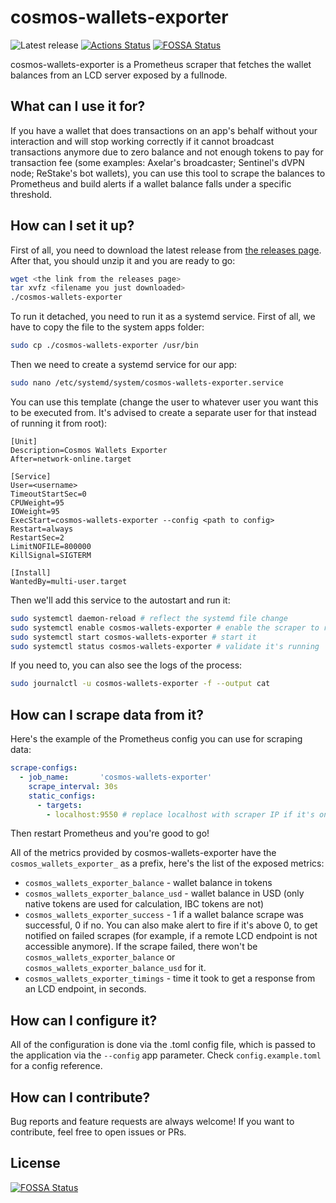 # cosmos-wallets-exporter

![Latest release](https://img.shields.io/github/v/release/freak12techno/cosmos-wallets-exporter)
[![Actions Status](https://github.com/freak12techno/cosmos-wallets-exporter/workflows/test/badge.svg)](https://github.com/freak12techno/cosmos-wallets-exporter/actions)
[![FOSSA Status](https://app.fossa.com/api/projects/git%2Bgithub.com%2Ffreak12techno%2Fcosmos-wallets-exporter.svg?type=shield)](https://app.fossa.com/projects/git%2Bgithub.com%2Ffreak12techno%2Fcosmos-wallets-exporter?ref=badge_shield)

cosmos-wallets-exporter is a Prometheus scraper that fetches the wallet balances from an LCD server exposed by a fullnode.

## What can I use it for?

If you have a wallet that does transactions on an app's behalf without your interaction and will stop working correctly if it cannot broadcast transactions anymore due to zero balance and not enough tokens to pay for transaction fee (some examples: Axelar's broadcaster; Sentinel's dVPN node; ReStake's bot wallets), you can use this tool to scrape the balances to Prometheus and build alerts if a wallet balance falls under a specific threshold. 

## How can I set it up?

First of all, you need to download the latest release from [the releases page](https://github.com/freak12techno/cosmos-wallets-exporter/releases/). After that, you should unzip it and you are ready to go:

```sh
wget <the link from the releases page>
tar xvfz <filename you just downloaded>
./cosmos-wallets-exporter
```

To run it detached, you need to run it as a systemd service. First of all, we have to copy the file to the system apps folder:

```sh
sudo cp ./cosmos-wallets-exporter /usr/bin
```

Then we need to create a systemd service for our app:

```sh
sudo nano /etc/systemd/system/cosmos-wallets-exporter.service
```

You can use this template (change the user to whatever user you want this to be executed from. It's advised to create a separate user for that instead of running it from root):

```
[Unit]
Description=Cosmos Wallets Exporter
After=network-online.target

[Service]
User=<username>
TimeoutStartSec=0
CPUWeight=95
IOWeight=95
ExecStart=cosmos-wallets-exporter --config <path to config>
Restart=always
RestartSec=2
LimitNOFILE=800000
KillSignal=SIGTERM

[Install]
WantedBy=multi-user.target
```

Then we'll add this service to the autostart and run it:

```sh
sudo systemctl daemon-reload # reflect the systemd file change
sudo systemctl enable cosmos-wallets-exporter # enable the scraper to run on system startup
sudo systemctl start cosmos-wallets-exporter # start it
sudo systemctl status cosmos-wallets-exporter # validate it's running
```

If you need to, you can also see the logs of the process:

```sh
sudo journalctl -u cosmos-wallets-exporter -f --output cat
```

## How can I scrape data from it?

Here's the example of the Prometheus config you can use for scraping data:

```yaml
scrape-configs:
  - job_name:       'cosmos-wallets-exporter'
    scrape_interval: 30s
    static_configs:
      - targets:
        - localhost:9550 # replace localhost with scraper IP if it's on the other host
```

Then restart Prometheus and you're good to go!

All of the metrics provided by cosmos-wallets-exporter have the `cosmos_wallets_exporter_` as a prefix, here's the list of the exposed metrics:
- `cosmos_wallets_exporter_balance` - wallet balance in tokens
- `cosmos_wallets_exporter_balance_usd` - wallet balance in USD (only native tokens are used for calculation, IBC tokens are not)
- `cosmos_wallets_exporter_success` - 1 if a wallet balance scrape was successful, 0 if no. You can also make alert to fire if it's above 0, to get notified on failed scrapes (for example, if a remote LCD endpoint is not accessible anymore). If the scrape failed, there won't be `cosmos_wallets_exporter_balance` or `cosmos_wallets_exporter_balance_usd` for it.
- `cosmos_wallets_exporter_timings` - time it took to get a response from an LCD endpoint, in seconds.

## How can I configure it?

All of the configuration is done via the .toml config file, which is passed to the application via the `--config` app parameter. Check `config.example.toml` for a config reference.

## How can I contribute?

Bug reports and feature requests are always welcome! If you want to contribute, feel free to open issues or PRs.


## License
[![FOSSA Status](https://app.fossa.com/api/projects/git%2Bgithub.com%2Ffreak12techno%2Fcosmos-wallets-exporter.svg?type=large)](https://app.fossa.com/projects/git%2Bgithub.com%2Ffreak12techno%2Fcosmos-wallets-exporter?ref=badge_large)